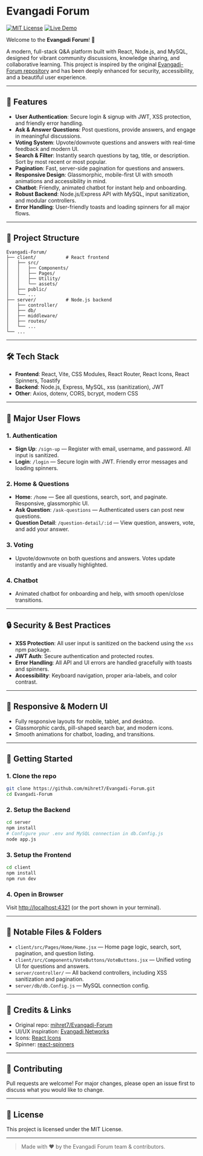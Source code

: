 # Evangadi Forum

[![MIT License](https://img.shields.io/badge/license-MIT-blue.svg)](LICENSE)
[![Live Demo](https://img.shields.io/badge/demo-online-brightgreen)](https://evangadi-forum-beta7.vercel.app/)

Welcome to the **Evangadi Forum**! 🚀

A modern, full-stack Q&A platform built with React, Node.js, and MySQL, designed for vibrant community discussions, knowledge sharing, and collaborative learning. This project is inspired by the original [Evangadi-Forum repository](https://github.com/mihret7/Evangadi-Forum) and has been deeply enhanced for security, accessibility, and a beautiful user experience.

---

## 🌟 Features

- **User Authentication**: Secure login & signup with JWT, XSS protection, and friendly error handling.
- **Ask & Answer Questions**: Post questions, provide answers, and engage in meaningful discussions.
- **Voting System**: Upvote/downvote questions and answers with real-time feedback and modern UI.
- **Search & Filter**: Instantly search questions by tag, title, or description. Sort by most recent or most popular.
- **Pagination**: Fast, server-side pagination for questions and answers.
- **Responsive Design**: Glassmorphic, mobile-first UI with smooth animations and accessibility in mind.
- **Chatbot**: Friendly, animated chatbot for instant help and onboarding.
- **Robust Backend**: Node.js/Express API with MySQL, input sanitization, and modular controllers.
- **Error Handling**: User-friendly toasts and loading spinners for all major flows.

---

## 📂 Project Structure

```
Evangadi-Forum/
├── client/           # React frontend
│   ├── src/
│   │   ├── Components/
│   │   ├── Pages/
│   │   ├── Utility/
│   │   └── assets/
│   ├── public/
│   └── ...
├── server/           # Node.js backend
│   ├── controller/
│   ├── db/
│   ├── middleware/
│   ├── routes/
│   └── ...
└── ...
```

---

## 🛠️ Tech Stack

- **Frontend**: React, Vite, CSS Modules, React Router, React Icons, React Spinners, Toastify
- **Backend**: Node.js, Express, MySQL, xss (sanitization), JWT
- **Other**: Axios, dotenv, CORS, bcrypt, modern CSS

---

## 🚦 Major User Flows

### 1. Authentication

- **Sign Up**: `/sign-up` — Register with email, username, and password. All input is sanitized.
- **Login**: `/login` — Secure login with JWT. Friendly error messages and loading spinners.

### 2. Home & Questions

- **Home**: `/home` — See all questions, search, sort, and paginate. Responsive, glassmorphic UI.
- **Ask Question**: `/ask-questions` — Authenticated users can post new questions.
- **Question Detail**: `/question-detail/:id` — View question, answers, vote, and add your answer.

### 3. Voting

- Upvote/downvote on both questions and answers. Votes update instantly and are visually highlighted.

### 4. Chatbot

- Animated chatbot for onboarding and help, with smooth open/close transitions.

---

## 🔒 Security & Best Practices

- **XSS Protection**: All user input is sanitized on the backend using the `xss` npm package.
- **JWT Auth**: Secure authentication and protected routes.
- **Error Handling**: All API and UI errors are handled gracefully with toasts and spinners.
- **Accessibility**: Keyboard navigation, proper aria-labels, and color contrast.

---

## 📱 Responsive & Modern UI

- Fully responsive layouts for mobile, tablet, and desktop.
- Glassmorphic cards, pill-shaped search bar, and modern icons.
- Smooth animations for chatbot, loading, and transitions.

---

## 🚀 Getting Started

### 1. Clone the repo

```bash
git clone https://github.com/mihret7/Evangadi-Forum.git
cd Evangadi-Forum
```

### 2. Setup the Backend

```bash
cd server
npm install
# Configure your .env and MySQL connection in db.Config.js
node app.js
```

### 3. Setup the Frontend

```bash
cd client
npm install
npm run dev
```

### 4. Open in Browser

Visit [http://localhost:4321](http://localhost:5173) (or the port shown in your terminal).

---

## 🧩 Notable Files & Folders

- `client/src/Pages/Home/Home.jsx` — Home page logic, search, sort, pagination, and question listing.
- `client/src/Components/VoteButtons/VoteButtons.jsx` — Unified voting UI for questions and answers.
- `server/controller/` — All backend controllers, including XSS sanitization and pagination.
- `server/db/db.Config.js` — MySQL connection config.

---

## 📝 Credits & Links

- Original repo: [mihret7/Evangadi-Forum](https://github.com/mihret7/Evangadi-Forum)
- UI/UX inspiration: [Evangadi Networks](https://www.evangadi.com/)
- Icons: [React Icons](https://react-icons.github.io/react-icons/)
- Spinner: [react-spinners](https://www.npmjs.com/package/react-spinners)

---

## 🤝 Contributing

Pull requests are welcome! For major changes, please open an issue first to discuss what you would like to change.

---

## 📄 License

This project is licensed under the MIT License.

---

> Made with ❤️ by the Evangadi Forum team & contributors.
